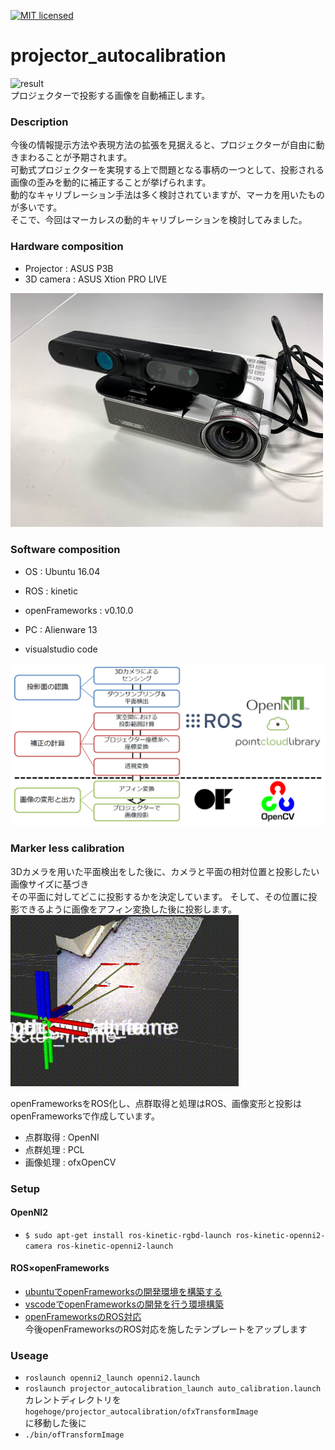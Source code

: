 [![MIT licensed](https://img.shields.io/badge/license-MIT-blue.svg)](LICENSE)
# projector_autocalibration
![result](https://github.com/chakio/projector_autocalibration/blob/master/media/auto_calibration.gif)  
プロジェクターで投影する画像を自動補正します。

### Description
今後の情報提示方法や表現方法の拡張を見据えると、プロジェクターが自由に動きまわることが予期されます。  
可動式プロジェクターを実現する上で問題となる事柄の一つとして、投影される画像の歪みを動的に補正することが挙げられます。   
動的なキャリブレーション手法は多く検討されていますが、マーカを用いたものが多いです。  
そこで、今回はマーカレスの動的キャリブレーションを検討してみました。  

### Hardware composition
* Projector : ASUS P3B
* 3D camera : ASUS Xtion PRO LIVE
<img src="https://github.com/chakio/projector_autocalibration/blob/master/media/hardware_component.jpg" width="500px"> 

### Software composition
* OS : Ubuntu 16.04
* ROS : kinetic  
* openFrameworks :   v0.10.0
* PC : Alienware 13 

* visualstudio code

<img src="https://github.com/chakio/projector_autocalibration/blob/master/media/software_component.png" width="1000px"> 


### Marker less calibration
3Dカメラを用いた平面検出をした後に、カメラと平面の相対位置と投影したい画像サイズに基づき  
その平面に対してどこに投影するかを決定しています。
そして、その位置に投影できるように画像をアフィン変換した後に投影します。  
![result](https://github.com/chakio/projector_autocalibration/blob/master/media/plane_detection.gif) 

openFrameworksをROS化し、点群取得と処理はROS、画像変形と投影はopenFrameworksで作成しています。  
* 点群取得 : OpenNI
* 点群処理 : PCL
* 画像処理 : ofxOpenCV

### Setup
#### OpenNI2
* ```$ sudo apt-get install ros-kinetic-rgbd-launch ros-kinetic-openni2-camera ros-kinetic-openni2-launch```  

#### ROS×openFrameworks
* [ubuntuでopenFrameworksの開発環境を構築する](https://qiita.com/nnn_anoken/items/b6834379e2eeeeae6793)
* [vscodeでopenFrameworksの開発を行う環境構築](http://cvl-robot.hateblo.jp/entry/2018/01/24/113956)
* [openFrameworksのROS対応](https://qiita.com/nnn_anoken/items/c3e32a450fe470fb19ab)  
今後openFrameworksのROS対応を施したテンプレートをアップします


### Useage
* ```roslaunch openni2_launch openni2.launch```
* ```roslaunch projector_autocalibration_launch auto_calibration.launch```  
カレントディレクトリを  
```hogehoge/projector_autocalibration/ofxTransformImage```  
に移動した後に  
* ```./bin/ofTransformImage```
